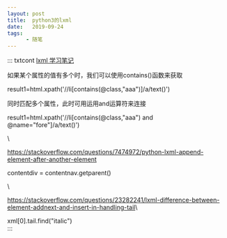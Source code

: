 ```yaml
---
layout: post
title:  python3的lxml
date:   2019-09-24
tags:
      - 随笔
---
```

::: txtcont
[lxml 学习笔记](https://www.jb51.net/article/142670.htm)

如果某个属性的值有多个时，我们可以使用contains()函数来获取

result1=html.xpath(\'//li\[contains(\@class,\"aaa\")\]/a/text()\')

同时匹配多个属性，此时可用运用and运算符来连接

result1=html.xpath(\'//li\[contains(\@class,\"aaa\") and
\@name=\"fore\"\]/a/text()\')

\

<https://stackoverflow.com/questions/7474972/python-lxml-append-element-after-another-element>

contentdiv = contentnav.getparent()

\

<https://stackoverflow.com/questions/23282241/lxml-difference-between-element-addnext-and-insert-in-handling-tail>\

xml\[0\].tail.find(\"italic\")\
:::
